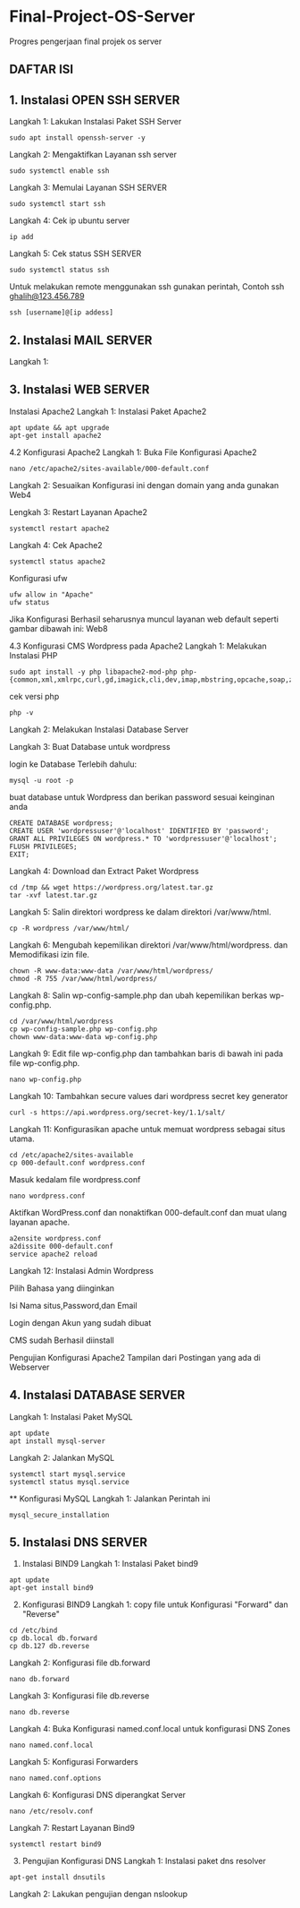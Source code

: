 # Final-Project-OS-Server
Progres pengerjaan final projek os server 

## DAFTAR ISI

## 1. Instalasi OPEN SSH SERVER
Langkah 1: Lakukan Instalasi Paket SSH Server 
``` 
sudo apt install openssh-server -y 
```
Langkah 2: Mengaktifkan Layanan ssh server
```
sudo systemctl enable ssh
```
Langkah 3: Memulai Layanan SSH SERVER
```
sudo systemctl start ssh
```
Langkah 4: Cek ip ubuntu server
```
ip add
```
Langkah 5: Cek status SSH SERVER
```
sudo systemctl status ssh
```
Untuk melakukan remote menggunakan ssh gunakan perintah, Contoh ssh ghalih@123.456.789
```
ssh [username]@[ip addess]
```
## 2. Instalasi MAIL SERVER
Langkah 1: 
## 3. Instalasi WEB SERVER
Instalasi Apache2
Langkah 1: Instalasi Paket Apache2
```
apt update && apt upgrade
apt-get install apache2
```

4.2 Konfigurasi Apache2
Langkah 1: Buka File Konfigurasi Apache2
```
nano /etc/apache2/sites-available/000-default.conf
```

Langkah 2: Sesuaikan Konfigurasi ini dengan domain yang anda gunakan Web4

Lengkah 3: Restart Layanan Apache2
```
systemctl restart apache2
```

Langkah 4: Cek Apache2
```
systemctl status apache2
```

Konfigurasi ufw
```
ufw allow in "Apache"
ufw status
```

Jika Konfigurasi Berhasil seharusnya muncul layanan web default seperti gambar dibawah ini: Web8

4.3 Konfigurasi CMS Wordpress pada Apache2
Langkah 1: Melakukan Instalasi PHP
```
sudo apt install -y php libapache2-mod-php php-{common,xml,xmlrpc,curl,gd,imagick,cli,dev,imap,mbstring,opcache,soap,zip,intl}
```

cek versi php
```
php -v
```

Langkah 2: Melakukan Instalasi Database Server

Langkah 3: Buat Database untuk wordpress

login ke Database Terlebih dahulu:
```
mysql -u root -p
```

buat database untuk Wordpress dan berikan password sesuai keinginan anda
```
CREATE DATABASE wordpress;
CREATE USER 'wordpressuser'@'localhost' IDENTIFIED BY 'password';
GRANT ALL PRIVILEGES ON wordpress.* TO 'wordpressuser'@'localhost';
FLUSH PRIVILEGES;
EXIT;
```

Langkah 4: Download dan Extract Paket Wordpress
```
cd /tmp && wget https://wordpress.org/latest.tar.gz
tar -xvf latest.tar.gz
```

Langkah 5: Salin direktori wordpress ke dalam direktori /var/www/html.
```
cp -R wordpress /var/www/html/
```

Langkah 6: Mengubah kepemilikan direktori /var/www/html/wordpress. dan Memodifikasi izin file.
```
chown -R www-data:www-data /var/www/html/wordpress/
chmod -R 755 /var/www/html/wordpress/
```

Langkah 8: Salin wp-config-sample.php dan ubah kepemilikan berkas wp-config.php.
```
cd /var/www/html/wordpress
cp wp-config-sample.php wp-config.php
chown www-data:www-data wp-config.php
```

Langkah 9: Edit file wp-config.php dan tambahkan baris di bawah ini pada file wp-config.php.
```
nano wp-config.php
```

Langkah 10: Tambahkan secure values dari wordpress secret key generator
```
curl -s https://api.wordpress.org/secret-key/1.1/salt/
```

Langkah 11: Konfigurasikan apache untuk memuat wordpress sebagai situs utama.
```
cd /etc/apache2/sites-available
cp 000-default.conf wordpress.conf
```

Masuk kedalam file wordpress.conf
```
nano wordpress.conf
``` 

Aktifkan WordPress.conf dan nonaktifkan 000-default.conf dan muat ulang layanan apache.
```
a2ensite wordpress.conf
a2dissite 000-default.conf
service apache2 reload
```

Langkah 12: Instalasi Admin Wordpress

Pilih Bahasa yang diinginkan 

Isi Nama situs,Password,dan Email 

Login dengan Akun yang sudah dibuat 

CMS sudah Berhasil diinstall 

Pengujian Konfigurasi Apache2
Tampilan dari Postingan yang ada di Webserver

## 4. Instalasi DATABASE SERVER
Langkah 1: Instalasi Paket MySQL
```
apt update
apt install mysql-server
```
Langkah 2: Jalankan MySQL
```
systemctl start mysql.service
systemctl status mysql.service
```

** Konfigurasi MySQL 
Langkah 1: Jalankan Perintah ini
```
mysql_secure_installation
```
## 5. Instalasi DNS SERVER
1. Instalasi BIND9
Langkah 1: Instalasi Paket bind9
```
apt update
apt-get install bind9
```
2. Konfigurasi BIND9
Langkah 1: copy file untuk Konfigurasi "Forward" dan "Reverse"
```
cd /etc/bind
cp db.local db.forward
cp db.127 db.reverse
```

Langkah 2: Konfigurasi file db.forward
```
nano db.forward
```

Langkah 3: Konfigurasi file db.reverse
```
nano db.reverse
```

Langkah 4: Buka Konfigurasi named.conf.local untuk konfigurasi DNS Zones
```
nano named.conf.local
```

Langkah 5: Konfigurasi Forwarders
```
nano named.conf.options
```

Langkah 6: Konfigurasi DNS diperangkat Server
```
nano /etc/resolv.conf
```

Langkah 7: Restart Layanan Bind9
```
systemctl restart bind9
```

3. Pengujian Konfigurasi DNS
Langkah 1: Instalasi paket dns resolver
```
apt-get install dnsutils
```
Langkah 2: Lakukan pengujian dengan nslookup
